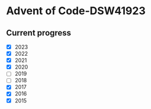 # Advent of Code-DSW41923
## Current progress
- [x] 2023
- [x] 2022
- [x] 2021
- [x] 2020
- [ ] 2019
- [ ] 2018
- [x] 2017
- [x] 2016
- [x] 2015
